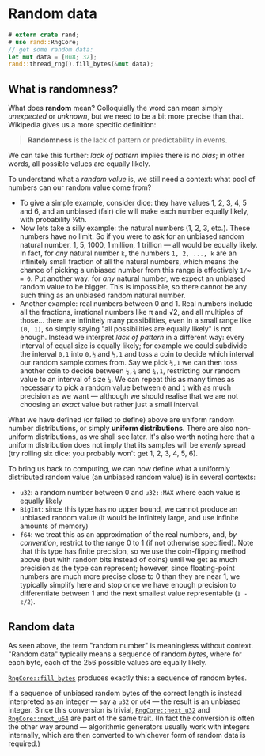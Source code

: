 # Random data

```rust
# extern crate rand;
# use rand::RngCore;
// get some random data:
let mut data = [0u8; 32];
rand::thread_rng().fill_bytes(&mut data);
```

## What is randomness?

What does **random** mean? Colloquially the word can mean simply *unexpected*
or *unknown*, but we need to be a bit more precise than that. Wikipedia gives us
a more specific definition:

> **Randomness** is the lack of pattern or predictability in events.

We can take this further: *lack of pattern* implies there is no *bias*; in
other words, all possible values are equally likely.

To understand what a *random value* is, we still need a context: what pool of
numbers can our random value come from?

-   To give a simple example, consider dice: they have values 1, 2, 3, 4, 5 and
    6, and an unbiased (fair) die will make each number equally likely, with
    probability ⅙th.
-   Now lets take a silly example: the natural numbers (1, 2, 3, etc.). These
    numbers have no limit. So if you were to ask for an unbiased random
    natural number, 1, 5, 1000, 1 million, 1 trillion — all would be equally
    likely. In fact, for *any* natural number `k`, the numbers `1, 2, ..., k`
    are an infinitely small fraction of all the natural numbers, which means the
    chance of picking a unbiased number from this range is effectively `1/∞ = 0`.
    Put another way: for *any* natural number, we expect an unbiased random
    value to be bigger. This is impossible, so there cannot be any such thing as
    an unbiased random natural number.
-   Another example: real numbers between 0 and 1. Real numbers include all the
    fractions, irrational numbers like π and √2, and all multiples of those...
    there are infinitely many possibilities, even in a small range like `(0, 1)`,
    so simply saying "all possibilities are equally likely" is not enough.
    Instead we interpret *lack of pattern* in a different way: every interval
    of equal size is equally likely; for example we could subdivide the interval
    `0,1` into `0,½` and `½,1` and toss a coin to decide which interval our
    random sample comes from. Say we pick `½,1` we can then toss another coin to
    decide between `½,¾` and `¾,1`, restricting our random value to an interval
    of size `¼`. We can repeat this as many times as necessary to pick a random
    value between `0` and `1` with as much precision as we want — although we
    should realise that we are not choosing an *exact* value but rather just a
    small interval.

What we have defined (or failed to define) above are uniform random number
distributions, or simply **uniform distributions**. There are also non-uniform
distributions, as we shall see later. It's also worth noting here that a
uniform distribution does not imply that its samples will be *evenly* spread
(try rolling six dice: you probably won't get 1, 2, 3, 4, 5, 6).

To bring us back to computing, we can now define what a uniformly distributed
random value (an unbiased random value) is in several contexts:

-   `u32`: a random number between 0 and `u32::MAX` where each value is equally
    likely
-   `BigInt`: since this type has no upper bound, we cannot produce an unbiased
    random value (it would be infinitely large, and use infinite amounts of memory)
-   `f64`: we treat this as an approximation of the real numbers, and,
    *by convention*, restrict to the range 0 to 1 (if not otherwise specified).
    Note that this type has finite precision, so we use the coin-flipping method
    above (but with random bits instead of coins) until we get as much precision
    as the type can represent; however, since floating-point numbers are much
    more precise close to 0 than they are near 1, we typically simplify here and
    stop once we have enough precision to differentiate between 1 and the next
    smallest value representable (`1 - ε/2`).

## Random data

As seen above, the term "random number" is meaningless without context. "Random
data" typically means a sequence of random *bytes*, where for each byte, each of
the 256 possible values are equally likely.

[`RngCore::fill_bytes`] produces exactly this: a sequence of random bytes.

If a sequence of unbiased random bytes of the correct length is instead
interpreted as an integer — say a `u32` or `u64` — the result is an unbiased
integer. Since this conversion is trivial, [`RngCore::next_u32`] and
[`RngCore::next_u64`] are part of the same trait. (In fact the conversion is
often the other way around — algorithmic generators usually work with integers
internally, which are then converted to whichever form of random data is
required.)

[`RngCore::fill_bytes`]: ../rand/rand_core/trait.RngCore.html#tymethod.fill_bytes
[`RngCore::next_u32`]: ../rand/rand_core/trait.RngCore.html#tymethod.next_u32
[`RngCore::next_u64`]: ../rand/rand_core/trait.RngCore.html#tymethod.next_u64
